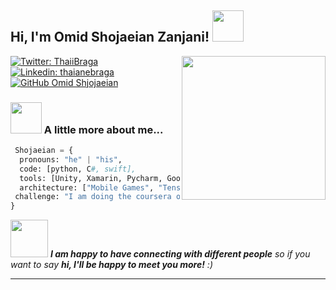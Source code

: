 <h2> Hi, I'm Omid Shojaeian Zanjani! <img src="https://giphy.com/gifs/code-coding-seamless-xT9IgzoKnwFNmISR8I" width="50"></h2>
<img align='right' src="https://media.giphy.com/media/ieyl9zmCjO4b4t6qoY/giphy.gif" width="230">
<p></em></p>

[![Twitter: ThaiiBraga](https://img.shields.io/twitter/follow/_omid_shojaeian?style=social)](https://twitter.com/_omid_shojaeian)
[![Linkedin: thaianebraga](https://img.shields.io/badge/-omidshjojaeian-blue?style=flat-square&logo=Linkedin&logoColor=white&link=https://www.linkedin.com/in/omid-shojaeian-zanjani-47479b47/)](https://www.linkedin.com/in/omid-shojaeian-zanjani-47479b47/)
[![GitHub Omid Shjojaeian](https://img.shields.io/github/followers/omidshz100?label=follow&style=social)](https://github.com/omidshz100)


### <img src="https://media.giphy.com/media/VgCDAzcKvsR6OM0uWg/giphy.gif" width="50"> A little more about me...  

```Python
 Shojaeian = {
  pronouns: "he" | "his",
  code: [python, C#, swift],
  tools: [Unity, Xamarin, Pycharm, Google Colab],
  architecture: ["Mobile Games", "Tensorflow", "keras","Pycharm","Pandas","Numpy"],
 challenge: "I am doing the coursera online courses"
}
```

<img src="https://media.giphy.com/media/LnQjpWaON8nhr21vNW/giphy.gif" width="60"> <em><b>I am happy to have connecting with different people</b> so if you want to say <b>hi, I'll be happy to meet you more!</b> :)</em>

---
